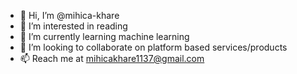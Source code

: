 - 👋 Hi, I’m @mihica-khare
- 👀 I’m interested in reading
- 🌱 I’m currently learning machine learning 
- 💞️ I’m looking to collaborate on platform based services/products
- 📫 Reach me at mihicakhare1137@gmail.com

<!---
mihica-khare/mihica-khare is a ✨ special ✨ repository because its `README.md` (this file) appears on your GitHub profile.
You can click the Preview link to take a look at your changes.
--->
